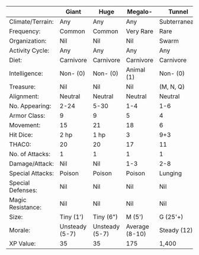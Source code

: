
|                   | Giant	| Huge	| Megalo-| Tunnel |
|-------------------|-----|-------|--------|--------|
| Climate/Terrain:	|Any	|Any	|Any	|Subterranean
| Frequency:	    |Common	|Common	|Very Rare	|Rare
| Organization:	    | Nil	| Nil	| Nil	|Swarm
| Activity Cycle:	|Any	|Any	|Any	|Any
| Diet:	|Carnivore	|Carnivore	|Carnivore	|Carnivore
| Intelligence:	    |Non- (0)	|Non- (0)	|Animal (1)	|Non- (0)
| Treasure:	        | Nil	| Nil	| Nil	|(M, N, Q)
| Alignment:	    |Neutral	|Neutral	|Neutral	|Neutral
| No. Appearing:	|2-24	|5-30	|1-4	|1-6
| Armor Class:	    |9	|9	|5	|4
| Movement:	        |15	|21	|18	|6
| Hit Dice:	        |2 hp	|1 hp	|3	|9+3
| THAC0:	        |20	|20	|17	|11
| No. of Attacks:	|1	|1	|1	|1
| Damage/Attack:	| Nil	| Nil	|1-3	|2-8
| Special Attacks:	| Poison	| Poison	| Poison	|Lunging
| Special Defenses:	| Nil	| Nil	| Nil	| Nil
| Magic Resistance:	| Nil	| Nil	| Nil	| Nil
| Size:	            |Tiny (1')	|Tiny (6")	|M (5')	|G (25'+)
| Morale:	        |Unsteady (5-7)	|Unsteady (5-7)	|Average (8-10)	|Steady (12)
| XP Value:	        |35	|35	|175	|1,400